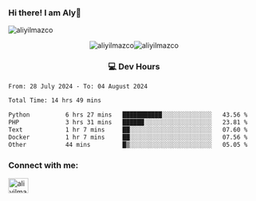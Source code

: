 ### Hi there! I am Aly👋

<p align="left"> <img src="https://komarev.com/ghpvc/?username=aliyilmazco&label=Profile%20views&color=0e75b6&style=flat" alt="aliyilmazco" /> </p>
<p align="center"><img align="center" src="https://github-readme-stats.vercel.app/api?username=aliyilmazco&show_icons=true&locale=en" alt="aliyilmazco" /><img align="center" src="https://github-readme-streak-stats.herokuapp.com/?user=aliyilmazco&" alt="aliyilmazco" /></p>

<h3 align="center">💻 Dev Hours</h3>

<!--START_SECTION:waka-->

```txt
From: 28 July 2024 - To: 04 August 2024

Total Time: 14 hrs 49 mins

Python          6 hrs 27 mins   ███████████░░░░░░░░░░░░░░   43.56 %
PHP             3 hrs 31 mins   ██████░░░░░░░░░░░░░░░░░░░   23.81 %
Text            1 hr 7 mins     ██░░░░░░░░░░░░░░░░░░░░░░░   07.60 %
Docker          1 hr 7 mins     ██░░░░░░░░░░░░░░░░░░░░░░░   07.56 %
Other           44 mins         █▒░░░░░░░░░░░░░░░░░░░░░░░   05.05 %
```

<!--END_SECTION:waka-->

<h3 align="left">Connect with me:</h3>
<p align="left">
<a href="https://linkedin.com/in/aliyilmazco" target="blank"><img align="center" src="https://raw.githubusercontent.com/rahuldkjain/github-profile-readme-generator/master/src/images/icons/Social/linked-in-alt.svg" alt="aliyilmazco" height="30" width="40" /></a>
</p>

